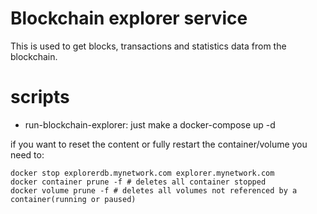 # Blockchain explorer service
This is used to get blocks, transactions and statistics data from the blockchain.

# scripts
- run-blockchain-explorer: just make a docker-compose up -d
</p>
if you want to reset the content or fully restart the container/volume you need to:

```
docker stop explorerdb.mynetwork.com explorer.mynetwork.com
docker container prune -f # deletes all container stopped
docker volume prune -f # deletes all volumes not referenced by a container(running or paused)
```